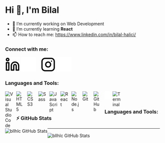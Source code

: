 <h1 align="left">Hi 👋, I'm Bilal</h1>

- 🔭 I’m currently working on Web Development
- 🌱 I’m currently learning **React**
- 📫 How to reach me: https://www.linkedin.com/in/bilal-halici/

### Connect with me:

[![website](./img/linkedin-light.svg)](https://linkedin.com/in/bilal-halici#gh-light-mode-only)
[![website](./img/linkedin-dark.svg)](https://linkedin.com/in/bilal-halici#gh-dark-mode-only)
&nbsp;&nbsp;
[![website](./img/instagram-light.svg)](https://instagram.com/bllhlc#gh-light-mode-only)
[![website](./img/instagram-dark.svg)](https://instagram.com/bllhlc#gh-dark-mode-only)

### Languages and Tools:

<img align="left" alt="Visual Studio Code" width="26px" src="https://cdn.jsdelivr.net/gh/devicons/devicon/icons/vscode/vscode-original.svg" style="padding-right:10px;" />
<img align="left" alt="HTML5" width="26px" src="https://cdn.jsdelivr.net/gh/devicons/devicon/icons/html5/html5-original.svg" style="padding-right:10px;" />
<img align="left" alt="CSS3" width="26px" src="https://cdn.jsdelivr.net/gh/devicons/devicon/icons/css3/css3-original.svg" style="padding-right:10px;" />
<img align="left" alt="Sass" width="26px" src="https://cdn.jsdelivr.net/gh/devicons/devicon/icons/sass/sass-original.svg" style="padding-right:10px;" />
<img align="left" alt="JavaScript" width="26px" src="https://cdn.jsdelivr.net/gh/devicons/devicon/icons/javascript/javascript-original.svg" style="padding-right:10px;" />
<img align="left" alt="React" width="26px" src="https://cdn.jsdelivr.net/gh/devicons/devicon/icons/react/react-original.svg" style="padding-right:10px;" />
<img align="left" alt="Node.js" width="26px" src="https://cdn.jsdelivr.net/gh/devicons/devicon/icons/nodejs/nodejs-original.svg" style="padding-right:10px;" />
<img align="left" alt="Git" width="26px" src="https://cdn.jsdelivr.net/gh/devicons/devicon/icons/git/git-original.svg" style="padding-right:10px;" />
<img align="left" alt="GitHub" width="26px" src="https://user-images.githubusercontent.com/3369400/139448065-39a229ba-4b06-434b-bc67-616e2ed80c8f.png" style="padding-right:10px;" />
<img align="left" alt="Terminal" width="26px" src="./img/terminal-dark.svg" />
<img align="left" alt="Terminal" width="26px" src="https://avatars.githubusercontent.com/u/70142" />

<br />
<br />

### Languages and Tools: :zap: GitHub Stats

<p>
  <img align="left" 
 alt="bllhlc GitHub Stats" src="https://github-readme-stats.vercel.app/api?username=BllHlc&show_icons=true&theme=radical"/>
</p>

---

<p>
  <img align="left" alt="bllhlc GitHub Stats" src="https://github-readme-stats.vercel.app/api/top-langs/?username=BllHlc&layout=compact&theme=radical"/>
</p>

